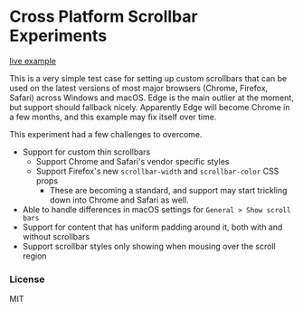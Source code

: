# Cross Platform Scrollbar Experiments

[live example](https://ffscroller.amadeus.now.sh/)

This is a very simple test case for setting up custom scrollbars that can be
used on the latest versions of most major browsers (Chrome, Firefox, Safari)
across Windows and macOS.  Edge is the main outlier at the moment, but support
should fallback nicely.  Apparently Edge will become Chrome in a few months,
and this example may fix itself over time.

This experiment had a few challenges to overcome.

* Support for custom thin scrollbars
  * Support Chrome and Safari's vendor specific styles
  * Support Firefox's new `scrollbar-width` and `scrollbar-color` CSS props
    * These are becoming a standard, and support may start trickling down into
      Chrome and Safari as well.
* Able to handle differences in macOS settings for `General > Show scroll bars`
* Support for content that has uniform padding around it, both with and without
  scrollbars
* Support scrollbar styles only showing when mousing over the scroll region

### License
MIT
